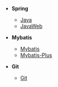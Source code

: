 - **Spring**
  - [Java](/)
  - [JavaWeb](backend/javaweb/_sidebar.md)
  
- **Mybatis**
  - [Mybatis](mybatis/m.md)
  - [Mybatis-Plus](mybatis/mp.md)  

- **Git**
  - [Git](git/git.md)
  
